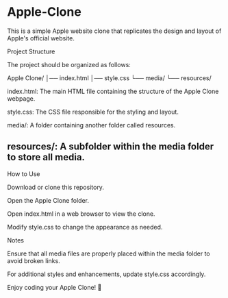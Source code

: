 # Apple-Clone

This is a simple Apple website clone that replicates the design and layout of Apple's official website.

Project Structure

The project should be organized as follows:

Apple Clone/
│── index.html
│── style.css
└── media/
    └── resources/

index.html: The main HTML file containing the structure of the Apple Clone webpage.

style.css: The CSS file responsible for the styling and layout.

media/: A folder containing another folder called resources.

resources/: A subfolder within the media folder to store all media.
-------------------------------------------------------------------------------------------------------------------------------------------------------------------
How to Use

Download or clone this repository.

Open the Apple Clone folder.

Open index.html in a web browser to view the clone.

Modify style.css to change the appearance as needed.

Notes

Ensure that all media files are properly placed within the media folder to avoid broken links.

For additional styles and enhancements, update style.css accordingly.

Enjoy coding your Apple Clone! 🍏
